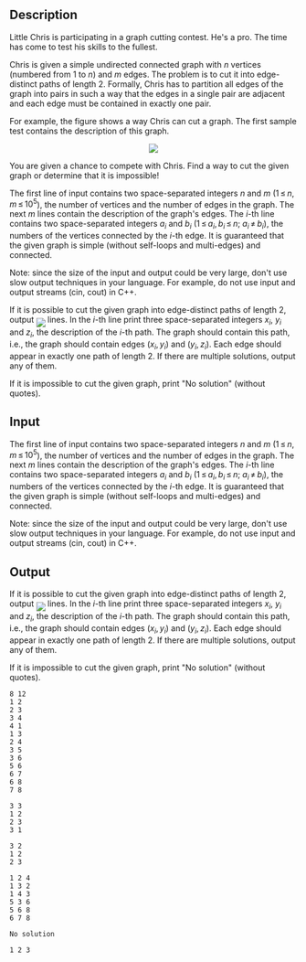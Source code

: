 ## Description

<div><p>Little Chris is participating in a graph cutting contest. He's a pro. The time has come to test his skills to the fullest.</p><p>Chris is given a simple undirected connected graph with <span class="tex-span"><i>n</i></span> vertices (numbered from 1 to <span class="tex-span"><i>n</i></span>) and <span class="tex-span"><i>m</i></span> edges. The problem is to cut it into edge-distinct paths of length 2. Formally, Chris has to partition all edges of the graph into pairs in such a way that the edges in a single pair are adjacent and each edge must be contained in exactly one pair.</p><p>For example, the figure shows a way Chris can cut a graph. The first sample test contains the description of this graph.</p><center> <img class="tex-graphics" src="file://jYhoNluv.png" style="max-width: 100.0%;max-height: 100.0%;"> </center><p>You are given a chance to compete with Chris. Find a way to cut the given graph or determine that it is impossible!</p></div><div class="input-specification"><p>The first line of input contains two space-separated integers <span class="tex-span"><i>n</i></span> and <span class="tex-span"><i>m</i></span> (<span class="tex-span">1 ≤ <i>n</i>, <i>m</i> ≤ 10<sup class="upper-index">5</sup></span>), the number of vertices and the number of edges in the graph. The next <span class="tex-span"><i>m</i></span> lines contain the description of the graph's edges. The <span class="tex-span"><i>i</i></span>-th line contains two space-separated integers <span class="tex-span"><i>a</i><sub class="lower-index"><i>i</i></sub></span> and <span class="tex-span"><i>b</i><sub class="lower-index"><i>i</i></sub></span> (<span class="tex-span">1 ≤ <i>a</i><sub class="lower-index"><i>i</i></sub>, <i>b</i><sub class="lower-index"><i>i</i></sub> ≤ <i>n</i></span>; <span class="tex-span"><i>a</i><sub class="lower-index"><i>i</i></sub> ≠ <i>b</i><sub class="lower-index"><i>i</i></sub></span>), the numbers of the vertices connected by the <span class="tex-span"><i>i</i></span>-th edge. It is guaranteed that the given graph is simple (without self-loops and multi-edges) and connected.</p><p><span class="tex-font-style-bf">Note</span>: since the size of the input and output could be very large, don't use slow output techniques in your language. For example, do not use input and output streams (cin, cout) in C++.</p></div><div class="output-specification"><p>If it is possible to cut the given graph into edge-distinct paths of length 2, output <img align="middle" class="tex-formula" src="file://vFJAGxRA.png" style="max-width: 100.0%;max-height: 100.0%;"> lines. In the <span class="tex-span"><i>i</i></span>-th line print three space-separated integers <span class="tex-span"><i>x</i><sub class="lower-index"><i>i</i></sub></span>, <span class="tex-span"><i>y</i><sub class="lower-index"><i>i</i></sub></span> and <span class="tex-span"><i>z</i><sub class="lower-index"><i>i</i></sub></span>, the description of the <span class="tex-span"><i>i</i></span>-th path. The graph should contain this path, i.e., the graph should contain edges <span class="tex-span">(<i>x</i><sub class="lower-index"><i>i</i></sub>, <i>y</i><sub class="lower-index"><i>i</i></sub>)</span> and <span class="tex-span">(<i>y</i><sub class="lower-index"><i>i</i></sub>, <i>z</i><sub class="lower-index"><i>i</i></sub>)</span>. Each edge should appear in exactly one path of length 2. If there are multiple solutions, output any of them.</p><p>If it is impossible to cut the given graph, print <span class="tex-font-style-tt">"No solution"</span> (without quotes).</p></div>

## Input

<p>The first line of input contains two space-separated integers <span class="tex-span"><i>n</i></span> and <span class="tex-span"><i>m</i></span> (<span class="tex-span">1 ≤ <i>n</i>, <i>m</i> ≤ 10<sup class="upper-index">5</sup></span>), the number of vertices and the number of edges in the graph. The next <span class="tex-span"><i>m</i></span> lines contain the description of the graph's edges. The <span class="tex-span"><i>i</i></span>-th line contains two space-separated integers <span class="tex-span"><i>a</i><sub class="lower-index"><i>i</i></sub></span> and <span class="tex-span"><i>b</i><sub class="lower-index"><i>i</i></sub></span> (<span class="tex-span">1 ≤ <i>a</i><sub class="lower-index"><i>i</i></sub>, <i>b</i><sub class="lower-index"><i>i</i></sub> ≤ <i>n</i></span>; <span class="tex-span"><i>a</i><sub class="lower-index"><i>i</i></sub> ≠ <i>b</i><sub class="lower-index"><i>i</i></sub></span>), the numbers of the vertices connected by the <span class="tex-span"><i>i</i></span>-th edge. It is guaranteed that the given graph is simple (without self-loops and multi-edges) and connected.</p><p><span class="tex-font-style-bf">Note</span>: since the size of the input and output could be very large, don't use slow output techniques in your language. For example, do not use input and output streams (cin, cout) in C++.</p>

## Output

<p>If it is possible to cut the given graph into edge-distinct paths of length 2, output <img align="middle" class="tex-formula" src="file://vFJAGxRA.png" style="max-width: 100.0%;max-height: 100.0%;"> lines. In the <span class="tex-span"><i>i</i></span>-th line print three space-separated integers <span class="tex-span"><i>x</i><sub class="lower-index"><i>i</i></sub></span>, <span class="tex-span"><i>y</i><sub class="lower-index"><i>i</i></sub></span> and <span class="tex-span"><i>z</i><sub class="lower-index"><i>i</i></sub></span>, the description of the <span class="tex-span"><i>i</i></span>-th path. The graph should contain this path, i.e., the graph should contain edges <span class="tex-span">(<i>x</i><sub class="lower-index"><i>i</i></sub>, <i>y</i><sub class="lower-index"><i>i</i></sub>)</span> and <span class="tex-span">(<i>y</i><sub class="lower-index"><i>i</i></sub>, <i>z</i><sub class="lower-index"><i>i</i></sub>)</span>. Each edge should appear in exactly one path of length 2. If there are multiple solutions, output any of them.</p><p>If it is impossible to cut the given graph, print <span class="tex-font-style-tt">"No solution"</span> (without quotes).</p>





```input1
8 12
1 2
2 3
3 4
4 1
1 3
2 4
3 5
3 6
5 6
6 7
6 8
7 8

```




```input2
3 3
1 2
2 3
3 1

```




```input3
3 2
1 2
2 3

```




```output1
1 2 4
1 3 2
1 4 3
5 3 6
5 6 8
6 7 8
```




```output2
No solution

```




```output3
1 2 3

```


